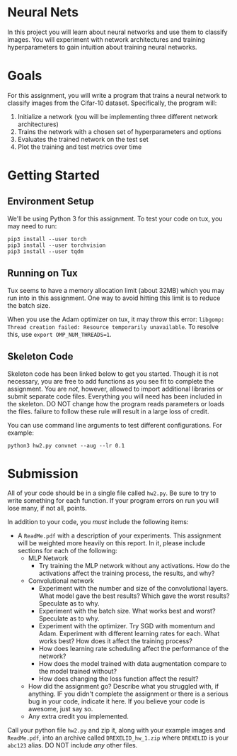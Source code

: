 # Neural Nets
In this project you will learn about neural networks and use them to classify images. You will experiment with network architectures and training hyperparameters to gain intuition about training neural networks.

# Goals

For this assignment, you will write a program that trains a neural network to classify images from the Cifar-10 dataset. Specifically, the program will:

1. Initialize a network (you will be implementing three different network architectures)
2. Trains the network with a chosen set of hyperparameters and options
3. Evaluates the trained network on the test set
4. Plot the training and test metrics over time

# Getting Started

## Environment Setup

We'll be using Python 3 for this assignment. To test your code on tux, you may need to run:

```
pip3 install --user torch
pip3 install --user torchvision
pip3 install --user tqdm
```

## Running on Tux

Tux seems to have a memory allocation limit (about 32MB) which you may run into in this assignment. One way to avoid hitting this limit is to reduce the batch size.

When you use the Adam optimizer on tux, it may throw this error: `libgomp: Thread creation failed: Resource temporarily unavailable`. To resolve this, use `export OMP_NUM_THREADS=1`.

## Skeleton Code

Skeleton code has been linked below to get you started. Though it is not necessary, you are free to add functions as you see fit to complete the assignment. You are _not_, however, allowed to import additional libraries or submit separate code files. Everything you will need has been included in the skeleton. DO NOT change how the program reads parameters or loads the files. failure to follow these rule will result in a large loss of credit.

You can use command line arguments to test different configurations. For example:
```
python3 hw2.py convnet --aug --lr 0.1
```

# Submission

All of your code should be in a single file called `hw2.py`. Be sure to try to write something for each function. If your program errors on run you will lose many, if not all, points.

In addition to your code, you _must_ include the following items:

* A  `ReadMe.pdf` with a description of your experiments. This assignment will be weighted more heavily on this report. In it, please include sections for each of the following:
  * MLP Network
    * Try training the MLP network without any activations. How do the activations affect the training process, the results, and why?
  * Convolutional network
    * Experiment with the number and size of the convolutional layers. What model gave the best results? Which gave the worst results? Speculate as to why.
    * Experiment with the batch size. What works best and worst? Speculate as to why.
    * Experiment with the optimizer. Try SGD with momentum and Adam. Experiment with different learning rates for each. What works best? How does it affect the training process?
    * How does learning rate scheduling affect the performance of the network?
    * How does the model trained with data augmentation compare to the model trained without?
    * How does changing the loss function affect the result?
  * How did the assignment go? Describe what you struggled with, if anything. IF you didn't complete the assignment or there is a serious bug in your code, indicate it here. If you believe your code is awesome, just say so.
  * Any extra credit you implemented.

Call your python file `hw2.py` and zip it, along with your example images and `ReadMe.pdf`, into an archive called `DREXELID_hw_1.zip` where `DREXELID` is your `abc123` alias. DO NOT include _any_ other files.

